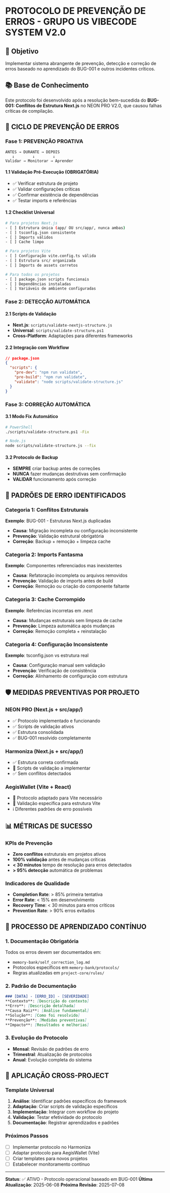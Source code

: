 # PROTOCOLO DE PREVENÇÃO DE ERROS - GRUPO US VIBECODE SYSTEM V2.0

## 🎯 Objetivo
Implementar sistema abrangente de prevenção, detecção e correção de erros baseado no aprendizado do BUG-001 e outros incidentes críticos.

## 📚 Base de Conhecimento
Este protocolo foi desenvolvido após a resolução bem-sucedida do **BUG-001: Conflitos de Estrutura Next.js** no NEON PRO V2.0, que causou falhas críticas de compilação.

## 🔄 CICLO DE PREVENÇÃO DE ERROS

### **Fase 1: PREVENÇÃO PROATIVA**
```
ANTES → DURANTE → DEPOIS
   ↓        ↓        ↓
Validar → Monitorar → Aprender
```

#### **1.1 Validação Pré-Execução (OBRIGATÓRIA)**
- ✅ Verificar estrutura de projeto
- ✅ Validar configurações críticas
- ✅ Confirmar existência de dependências
- ✅ Testar imports e referências

#### **1.2 Checklist Universal**
```bash
# Para projetos Next.js
- [ ] Estrutura única (app/ OU src/app/, nunca ambas)
- [ ] tsconfig.json consistente
- [ ] Imports válidos
- [ ] Cache limpo

# Para projetos Vite
- [ ] Configuração vite.config.ts válida
- [ ] Estrutura src/ organizada
- [ ] Imports de assets corretos

# Para todos os projetos
- [ ] package.json scripts funcionais
- [ ] Dependências instaladas
- [ ] Variáveis de ambiente configuradas
```

### **Fase 2: DETECÇÃO AUTOMÁTICA**
#### **2.1 Scripts de Validação**
- **Next.js**: `scripts/validate-nextjs-structure.js`
- **Universal**: `scripts/validate-structure.ps1`
- **Cross-Platform**: Adaptações para diferentes frameworks

#### **2.2 Integração com Workflow**
```json
// package.json
{
  "scripts": {
    "pre-dev": "npm run validate",
    "pre-build": "npm run validate",
    "validate": "node scripts/validate-structure.js"
  }
}
```

### **Fase 3: CORREÇÃO AUTOMÁTICA**
#### **3.1 Modo Fix Automático**
```bash
# PowerShell
./scripts/validate-structure.ps1 -Fix

# Node.js
node scripts/validate-structure.js --fix
```

#### **3.2 Protocolo de Backup**
- **SEMPRE** criar backup antes de correções
- **NUNCA** fazer mudanças destrutivas sem confirmação
- **VALIDAR** funcionamento após correção

## 🚨 PADRÕES DE ERRO IDENTIFICADOS

### **Categoria 1: Conflitos Estruturais**
**Exemplo**: BUG-001 - Estruturas Next.js duplicadas
- **Causa**: Migração incompleta ou configuração inconsistente
- **Prevenção**: Validação estrutural obrigatória
- **Correção**: Backup + remoção + limpeza cache

### **Categoria 2: Imports Fantasma**
**Exemplo**: Componentes referenciados mas inexistentes
- **Causa**: Refatoração incompleta ou arquivos removidos
- **Prevenção**: Validação de imports antes de build
- **Correção**: Remoção ou criação do componente faltante

### **Categoria 3: Cache Corrompido**
**Exemplo**: Referências incorretas em .next
- **Causa**: Mudanças estruturais sem limpeza de cache
- **Prevenção**: Limpeza automática após mudanças
- **Correção**: Remoção completa + reinstalação

### **Categoria 4: Configuração Inconsistente**
**Exemplo**: tsconfig.json vs estrutura real
- **Causa**: Configuração manual sem validação
- **Prevenção**: Verificação de consistência
- **Correção**: Alinhamento de configuração com estrutura

## 🛡️ MEDIDAS PREVENTIVAS POR PROJETO

### **NEON PRO (Next.js + src/app/)**
- ✅ Protocolo implementado e funcionando
- ✅ Scripts de validação ativos
- ✅ Estrutura consolidada
- ✅ BUG-001 resolvido completamente

### **Harmoniza (Next.js + src/app/)**
- ✅ Estrutura correta confirmada
- 🔄 Scripts de validação a implementar
- ✅ Sem conflitos detectados

### **AegisWallet (Vite + React)**
- 🔄 Protocolo adaptado para Vite necessário
- 🔄 Validação específica para estrutura Vite
- ℹ️ Diferentes padrões de erro possíveis

## 📊 MÉTRICAS DE SUCESSO

### **KPIs de Prevenção**
- **Zero conflitos** estruturais em projetos ativos
- **100% validação** antes de mudanças críticas
- **< 30 minutos** tempo de resolução para erros detectados
- **> 95% detecção** automática de problemas

### **Indicadores de Qualidade**
- **Completion Rate**: > 85% primeira tentativa
- **Error Rate**: < 15% em desenvolvimento
- **Recovery Time**: < 30 minutos para erros críticos
- **Prevention Rate**: > 90% erros evitados

## 🔄 PROCESSO DE APRENDIZADO CONTÍNUO

### **1. Documentação Obrigatória**
Todos os erros devem ser documentados em:
- `memory-bank/self_correction_log.md`
- Protocolos específicos em `memory-bank/protocols/`
- Regras atualizadas em `project-core/rules/`

### **2. Padrão de Documentação**
```markdown
### [DATA] - [ERRO_ID] - [SEVERIDADE]
**Contexto**: [Descrição do contexto]
**Erro**: [Descrição detalhada]
**Causa Raiz**: [Análise fundamental]
**Solução**: [Como foi resolvido]
**Prevenção**: [Medidas preventivas]
**Impacto**: [Resultados e melhorias]
```

### **3. Evolução do Protocolo**
- **Mensal**: Revisão de padrões de erro
- **Trimestral**: Atualização de protocolos
- **Anual**: Evolução completa do sistema

## 🎯 APLICAÇÃO CROSS-PROJECT

### **Template Universal**
1. **Análise**: Identificar padrões específicos do framework
2. **Adaptação**: Criar scripts de validação específicos
3. **Implementação**: Integrar com workflow do projeto
4. **Validação**: Testar efetividade do protocolo
5. **Documentação**: Registrar aprendizados e padrões

### **Próximos Passos**
- [ ] Implementar protocolo no Harmoniza
- [ ] Adaptar protocolo para AegisWallet (Vite)
- [ ] Criar templates para novos projetos
- [ ] Estabelecer monitoramento contínuo

---

**Status**: ✅ ATIVO - Protocolo operacional baseado em BUG-001
**Última Atualização**: 2025-06-08
**Próxima Revisão**: 2025-07-08
